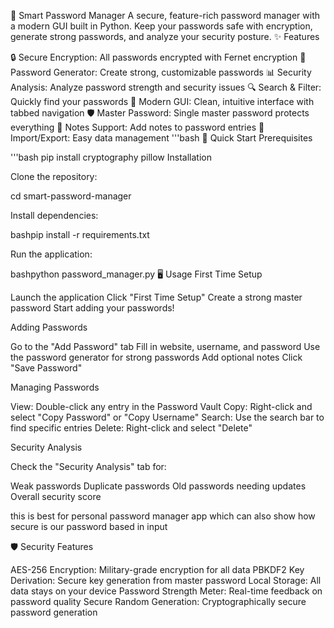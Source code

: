 🔐 Smart Password Manager
A secure, feature-rich password manager with a modern GUI built in Python. Keep your passwords safe with encryption, generate strong passwords, and analyze your security posture.
✨ Features

🔒 Secure Encryption: All passwords encrypted with Fernet encryption
🎯 Password Generator: Create strong, customizable passwords
📊 Security Analysis: Analyze password strength and security issues
🔍 Search & Filter: Quickly find your passwords
📱 Modern GUI: Clean, intuitive interface with tabbed navigation
🛡️ Master Password: Single master password protects everything
📝 Notes Support: Add notes to password entries
🔄 Import/Export: Easy data management
'''bash
🚀 Quick Start
Prerequisites

'''bash 
pip install cryptography pillow
Installation

Clone the repository:

cd smart-password-manager

Install dependencies:

bashpip install -r requirements.txt

Run the application:

bashpython password_manager.py
🖥️ Usage
First Time Setup

Launch the application
Click "First Time Setup"
Create a strong master password
Start adding your passwords!

Adding Passwords

Go to the "Add Password" tab
Fill in website, username, and password
Use the password generator for strong passwords
Add optional notes
Click "Save Password"

Managing Passwords

View: Double-click any entry in the Password Vault
Copy: Right-click and select "Copy Password" or "Copy Username"
Search: Use the search bar to find specific entries
Delete: Right-click and select "Delete"

Security Analysis

Check the "Security Analysis" tab for:

Weak passwords
Duplicate passwords
Old passwords needing updates
Overall security score


this is best for personal password manager app which can also show how secure is our password based in input 



🛡️ Security Features

AES-256 Encryption: Military-grade encryption for all data
PBKDF2 Key Derivation: Secure key generation from master password
Local Storage: All data stays on your device
Password Strength Meter: Real-time feedback on password quality
Secure Random Generation: Cryptographically secure password generation

